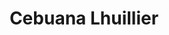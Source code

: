 ---
title: "Cebuana Lhuillier"
url: /cebu-city/cebuana-lhuillier-m-j-cuenco-avenue/
shop: pawnbroker
---